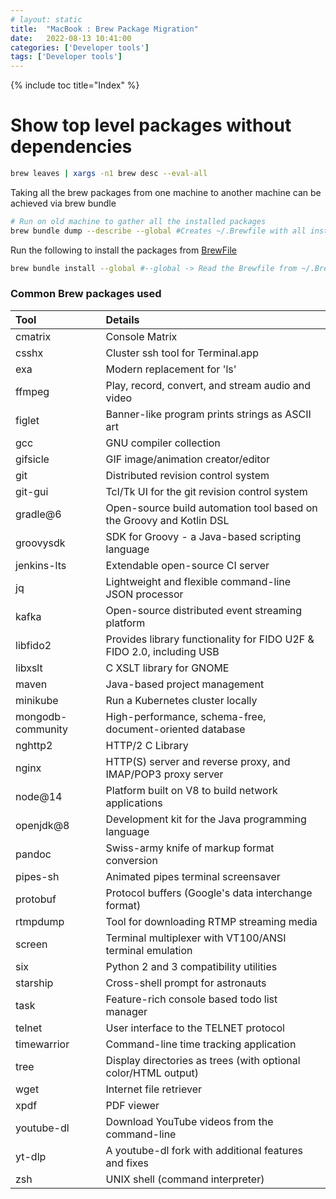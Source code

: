 ```yaml
---
# layout: static
title:  "MacBook : Brew Package Migration"
date:   2022-08-13 10:41:00
categories: ['Developer tools']
tags: ['Developer tools']
---
```

{% include toc title="Index" %}

# Show top level packages without dependencies
```sh
brew leaves | xargs -n1 brew desc --eval-all
```

Taking all the brew packages from one machine to another machine can be achieved via brew bundle
```sh
# Run on old machine to gather all the installed packages
brew bundle dump --describe --global #Creates ~/.Brewfile with all installed package information
```

Run the following to install the packages from [BrewFile](https://github.com/nitinkc/SystemEnvironment/blob/master/mac/.Brewfile) 
```sh
brew bundle install --global #--global -> Read the Brewfile from ~/.Brewfile.
```

### Common Brew packages used

| Tool             | Details                                                               | 
|:-----------------|:----------------------------------------------------------------------|
| cmatrix          | Console Matrix                                                        |
| csshx            | Cluster ssh tool for Terminal.app                                     |
| exa              | Modern replacement for 'ls'                                           |
| ffmpeg           | Play, record, convert, and stream audio and video                     |
| figlet           | Banner-like program prints strings as ASCII art                       |
| gcc              | GNU compiler collection                                               |
| gifsicle         | GIF image/animation creator/editor                                    |
| git              | Distributed revision control system                                   |
| git-gui          | Tcl/Tk UI for the git revision control system                         |
| gradle@6         | Open-source build automation tool based on the Groovy and Kotlin DSL  |
| groovysdk        | SDK for Groovy - a Java-based scripting language                      |
| jenkins-lts      | Extendable open-source CI server                                      |
| jq               | Lightweight and flexible command-line JSON processor                  |
| kafka            | Open-source distributed event streaming platform                      |
| libfido2         | Provides library functionality for FIDO U2F & FIDO 2.0, including USB |
| libxslt          | C XSLT library for GNOME                                              |
| maven            | Java-based project management                                         |
| minikube         | Run a Kubernetes cluster locally                                      |
| mongodb-community| High-performance, schema-free, document-oriented database             |
| nghttp2          | HTTP/2 C Library                                                      |
| nginx            | HTTP(S) server and reverse proxy, and IMAP/POP3 proxy server          |
| node@14          | Platform built on V8 to build network applications                    |
| openjdk@8        | Development kit for the Java programming language                     |
| pandoc           | Swiss-army knife of markup format conversion                          |
| pipes-sh         | Animated pipes terminal screensaver                                   |
| protobuf         | Protocol buffers (Google's data interchange format)                   |
| rtmpdump         | Tool for downloading RTMP streaming media                             |
| screen           | Terminal multiplexer with VT100/ANSI terminal emulation               |
| six              | Python 2 and 3 compatibility utilities                                |
| starship         | Cross-shell prompt for astronauts                                     |
| task             | Feature-rich console based todo list manager                          |
| telnet           | User interface to the TELNET protocol                                 |
| timewarrior      | Command-line time tracking application                                |
| tree             | Display directories as trees (with optional color/HTML output)        |
| wget             | Internet file retriever                                               |
| xpdf             | PDF viewer                                                            |
| youtube-dl       | Download YouTube videos from the command-line                         |
| yt-dlp           | A youtube-dl fork with additional features and fixes                  |
| zsh              | UNIX shell (command interpreter)                                      |